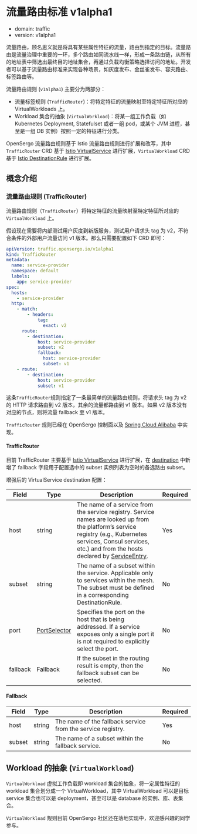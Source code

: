 # 流量路由标准 v1alpha1

* domain: traffic
* version: v1alpha1

流量路由，顾名思义就是将具有某些属性特征的流量，路由到指定的目标。流量路由是流量治理中重要的一环，多个路由如同流水线一样，形成一条路由链，从所有的地址表中筛选出最终目的地址集合，再通过负载均衡策略选择访问的地址。开发者可以基于流量路由标准来实现各种场景，如灰度发布、金丝雀发布、容灾路由、标签路由等。

流量路由规则 (`v1alpha1`) 主要分为两部分：

* 流量标签规则 (`TrafficRouter`)：将特定特征的流量映射至特定特征所对应的 VirtualWorkloads 上。
* Workload 集合的抽象 (`VirtualWorkload`)：将某一组工作负载（如 Kubernetes Deployment, Statefulset 或者一组 pod，或某个 JVM 进程，甚至是一组 DB 实例）按照一定的特征进行分类。

OpenSergo 流量路由规则基于 Istio 流量路由规则进行扩展和改写，其中 `TrafficRouter` CRD 基于 [Istio VirtualService](https://istio.io/latest/docs/reference/config/networking/virtual-service) 进行扩展，`VirtualWorkload` CRD 基于 [Istio DestinationRule](https://istio.io/latest/docs/reference/config/networking/destination-rule/) 进行扩展。


## 概念介绍

### 流量路由规则 (TrafficRouter)
流量路由规则（`TrafficRouter`）将特定特征的流量映射至特定特征所对应的 `VirtualWorkload` 上。

假设现在需要将内部测试用户灰度到新版服务，测试用户请求头 tag 为 v2，不符合条件的外部用户流量访问 v1 版本。那么只需要配置如下 CRD 即可：

```yaml
apiVersion: traffic.opensergo.io/v1alpha1
kind: TrafficRouter
metadata:
  name: service-provider
  namespace: default
  labels:
    app: service-provider
spec:
  hosts:
    - service-provider
  http:
    - match:
        - headers:
            tag:
              exact: v2
      route:
        - destination:
            host: service-provider
            subset: v2
            fallback:
              host: service-provider
              subset: v1
    - route:
        - destination:
            host: service-provider
            subset: v1
```

这条`TrafficRouter`规则指定了一条最简单的流量路由规则，将请求头 tag 为 v2 的 HTTP 请求路由到 v2 版本，其余的流量都路由到 v1 版本。如果 v2 版本没有对应的节点，则将流量 fallback 至 v1 版本。

`TrafficRouter` 规则已经在 OpenSergo 控制面以及 [Spring Cloud Alibaba](https://github.com/alibaba/spring-cloud-alibaba/blob/2.2.x/spring-cloud-alibaba-examples/governance-example/label-routing-example/readme-zh.md#%E9%9B%86%E6%88%90opensergo) 中实现。

#### TrafficRouter
目前 TrafficRouter 主要基于 [Istio VirtualService](https://istio.io/latest/docs/reference/config/networking/virtual-service) 进行扩展，在 [destination](https://istio.io/latest/docs/reference/config/networking/virtual-service/#Destination) 中新增了 fallback 字段用于配置选中的 subset 实例列表为空时的备选路由 subset。

增强后的 VirtualService destination 配置：

| Field |	Type | Description | Required |
| --------| -------- | -------- | -------- |
| host |  string | The name of a service from the service registry. Service names are looked up from the platform’s service registry (e.g., Kubernetes services, Consul services, etc.) and from the hosts declared by [ServiceEntry](https://istio.io/latest/docs/reference/config/networking/service-entry/#ServiceEntry). |  Yes  | 
| subset |  string | The name of a subset within the service. Applicable only to services within the mesh. The subset must be defined in a corresponding DestinationRule. |  No  | 
| port |  [PortSelector](https://istio.io/latest/docs/reference/config/networking/virtual-service/#PortSelector) | Specifies the port on the host that is being addressed. If a service exposes only a single port it is not required to explicitly select the port.|  No  | 
| fallback |  Fallback | If the subset in the routing result is empty, then the fallback subset can be selected. |  No  | 


#### Fallback

| Field |	Type | Description | Required |
| --------| -------- | -------- | -------- |
| host |  string | The name of the fallback service from the service registry. |  Yes  | 
| subset |  string | The name of a subset within the fallback service.  |  No  | 


## Workload 的抽象 (`VirtualWorkload`)
`VirtualWorkload` 虚拟工作负载即 workload 集合的抽象，将一定属性特征的 workload 集合划分成一个 VirtualWorkload，其中 VirtualWorkload 可以是目标 service 集合也可以是 deployment，甚至可以是 database 的实例、库、表集合。

`VirtualWorkload` 规则目前 OpenSergo 社区还在落地实现中，欢迎感兴趣的同学参与。
